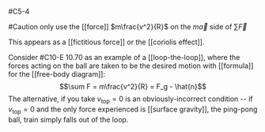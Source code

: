 #C5-4

#Caution only use the [[force]] $m\frac{v^2}{R}$ on the $m\vec{a}$ side of $\sum\vec{F}$ 

This appears as a [[fictitious force]] or the [[coriolis effect]].

Consider #C10-E 10.70 as an example of a [[loop-the-loop]], where the forces acting on the ball are taken to be the desired motion with [[formula]] for the [[free-body diagram]]: $$\sum F = m\frac{v^2}{R} = F_g - \hat{n}$$
The alternative, if you take $v_{\text{top}}=0$ is an obviously-incorrect condition -- if $v_\text{top}=0$ and the only force experienced is [[surface gravity]], the ping-pong ball, train simply falls out of the loop.

